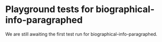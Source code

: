 # Playground tests for biographical-info-paragraphed
We are still awaiting the first test run for biographical-info-paragraphed.
